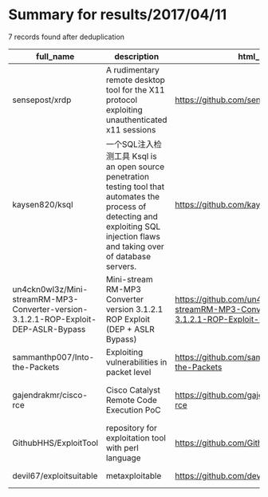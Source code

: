 
# Summary for results/2017/04/11
    
7 records found after deduplication

| full_name | description | html_url | matched_list | matched_count | pushed_at | size | stargazers_count | language | forks_count |
|-------------------------------------------------------------------------------------|-----------------------------------------------------------------------------------------------------------------------------------------------------------------------------|--------------------------------------------------------------------------------------------------------|---------------------------------------------|-----------------|---------------------------|--------|--------------------|------------|---------------|
| sensepost/xrdp | A rudimentary remote desktop tool for the X11 protocol exploiting unauthenticated x11 sessions | https://github.com/sensepost/xrdp | ['exploit'] | 1 | 2017-04-11 13:49:16+00:00 | 15 | 65 | Python | 37 |
| kaysen820/ksql | 一个SQL注入检测工具 Ksql is an open source penetration testing tool that automates the process of detecting and exploiting SQL injection flaws and taking over of database servers. | https://github.com/kaysen820/ksql | ['exploit'] | 1 | 2017-04-11 09:36:07+00:00 | 91 | 2 | PHP | 0 |
| un4ckn0wl3z/Mini-streamRM-MP3-Converter-version-3.1.2.1-ROP-Exploit-DEP-ASLR-Bypass | Mini-stream RM-MP3 Converter version 3.1.2.1 ROP Exploit (DEP + ASLR Bypass) | https://github.com/un4ckn0wl3z/Mini-streamRM-MP3-Converter-version-3.1.2.1-ROP-Exploit-DEP-ASLR-Bypass | ['exploit'] | 1 | 2017-04-11 17:14:22+00:00 | 4 | 0 | Python | 1 |
| sammanthp007/Into-the-Packets | Exploiting vulnerabilities in packet level | https://github.com/sammanthp007/Into-the-Packets | ['exploit'] | 1 | 2017-04-11 08:18:04+00:00 | 20 | 0 | | 0 |
| gajendrakmr/cisco-rce | Cisco Catalyst Remote Code Execution PoC | https://github.com/gajendrakmr/cisco-rce | ['rce', 'rce poc', 'remote code execution'] | 3 | 2017-04-11 05:37:47+00:00 | 3 | 0 | Python | 0 |
| GithubHHS/ExploitTool | repository for exploitation tool with perl language | https://github.com/GithubHHS/ExploitTool | ['exploit'] | 1 | 2017-04-11 12:24:03+00:00 | 2 | 0 | | 0 |
| devil67/exploitsuitable | metaxploitable | https://github.com/devil67/exploitsuitable | ['exploit'] | 1 | 2017-04-11 19:23:50+00:00 | 0 | 0 | | 0 |
